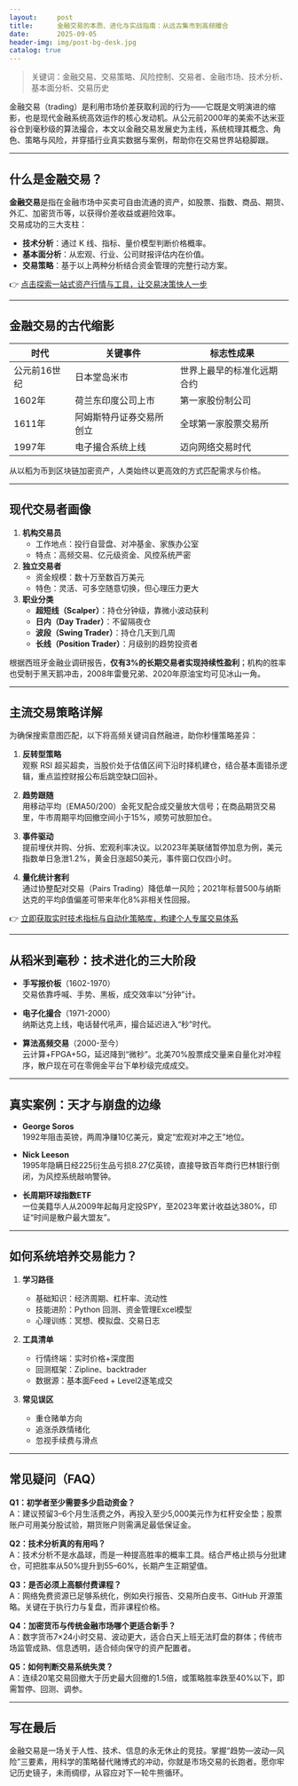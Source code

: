 ```yaml
---
layout:     post
title:      金融交易的本质、进化与实战指南：从远古集市到高频撮合
date:       2025-09-05
header-img: img/post-bg-desk.jpg
catalog: true
---
```


> 关键词：金融交易、交易策略、风险控制、交易者、金融市场、技术分析、基本面分析、交易历史

金融交易（trading）是利用市场价差获取利润的行为——它既是文明演进的缩影，也是现代金融系统高效运作的核心发动机。从公元前2000年的美索不达米亚谷仓到毫秒级的算法撮合，本文以金融交易发展史为主线，系统梳理其概念、角色、策略与风险，并穿插行业真实数据与案例，帮助你在交易世界站稳脚跟。

---

## 什么是金融交易？

**金融交易**是指在金融市场中买卖可自由流通的资产，如股票、指数、商品、期货、外汇、加密货币等，以获得价差收益或避险效率。  
交易成功的三大支柱：

- **技术分析**：通过 K 线、指标、量价模型判断价格概率。
- **基本面分析**：从宏观、行业、公司财报评估内在价值。
- **交易策略**：基于以上两种分析结合资金管理的完整行动方案。

👉 [点击探索一站式资产行情与工具，让交易决策快人一步](https://okxdog.com/)

---

## 金融交易的古代缩影

| 时代          | 关键事件                           | 标志性成果                     |
|---------------|------------------------------------|--------------------------------|
| 公元前16世纪  | 日本堂岛米市                       | 世界上最早的标准化远期合约     |
| 1602年        | 荷兰东印度公司上市                 | 第一家股份制公司               |
| 1611年        | 阿姆斯特丹证券交易所创立           | 全球第一家股票交易所           |
| 1997年        | 电子撮合系统上线                   | 迈向网络交易时代               |

从以稻为币到区块链加密资产，人类始终以更高效的方式匹配需求与价格。

---

## 现代交易者画像

1. **机构交易员**  
   - 工作地点：投行自营盘、对冲基金、家族办公室  
   - 特点：高频交易、亿元级资金、风控系统严密  
2. **独立交易者**  
   - 资金规模：数十万至数百万美元
   - 特色：灵活、可多空随意切换，但心理压力更大
3. **职业分类**  
   - **超短线（Scalper）**：持仓分钟级，靠微小波动获利  
   - **日内（Day Trader）**：不留隔夜仓  
   - **波段（Swing Trader）**：持仓几天到几周  
   - **长线（Position Trader）**：月级别的趋势投资者  

根据西班牙金融业调研报告，**仅有3%的长期交易者实现持续性盈利**；机构的胜率也受制于黑天鹅冲击，2008年雷曼兄弟、2020年原油宝均可见冰山一角。

---

## 主流交易策略详解

为确保搜索意图匹配，以下将高频关键词自然融进，助你秒懂策略差异：

1. **反转型策略**  
   观察 RSI 超买超卖，当股价处于估值区间下沿时择机建仓，结合基本面错杀逻辑，重点监控财报公布后跳空缺口回补。

2. **趋势跟随**  
   用移动平均（EMA50/200）金死叉配合成交量放大信号；在商品期货交易里，牛市周期平均回撤空间小于15%，顺势可放胆加仓。

3. **事件驱动**  
   提前埋伏并购、分拆、宏观利率决议。以2023年美联储暂停加息为例，美元指数单日急泄1.2%，黄金日涨超50美元，事件窗口仅四小时。

4. **量化统计套利**  
   通过协整配对交易（Pairs Trading）降低单一风险；2021年标普500与纳斯达克的平均β值偏差可带来年化8%非相关性回报。

👉 [立即获取实时技术指标与自动化策略库，构建个人专属交易体系](https://okxdog.com/)

---

## 从稻米到毫秒：技术进化的三大阶段

- **手写报价板**（1602-1970）  
  交易依靠呼喊、手势、黑板，成交效率以“分钟”计。

- **电子化撮合**（1971-2000）  
  纳斯达克上线，电话替代吼声，撮合延迟进入“秒”时代。

- **算法高频交易**（2000-至今）  
  云计算+FPGA+5G，延迟降到“微秒”。北美70%股票成交量来自量化对冲程序，散户现在可在零佣金平台下单秒级完成成交。

---

## 真实案例：天才与崩盘的边缘

- **George Soros**  
  1992年阻击英镑，两周净赚10亿美元，奠定“宏观对冲之王”地位。

- **Nick Leeson**  
  1995年隐瞒日经225衍生品亏损8.27亿英镑，直接导致百年商行巴林银行倒闭，为风控系统敲响警钟。

- **长周期环球指数ETF**  
  一位美籍华人从2009年起每月定投SPY，至2023年累计收益达380%，印证“时间是散户最大盟友”。

---

## 如何系统培养交易能力？

1. **学习路径**  
   - 基础知识：经济周期、杠杆率、流动性  
   - 技能进阶：Python 回测、资金管理Excel模型  
   - 心理训练：冥想、模拟盘、交易日志

2. **工具清单**  
   - 行情终端：实时价格+深度图  
   - 回测框架：Zipline、backtrader  
   - 数据源：基本面Feed + Level2逐笔成交

3. **常见误区**  
   - 重仓赌单方向  
   - 追涨杀跌情绪化  
   - 忽视手续费与滑点

---

## 常见疑问（FAQ）

**Q1：初学者至少需要多少启动资金？**  
A：建议预留3–6个月生活费之外，再投入至少5,000美元作为杠杆安全垫；股票账户可用美分股试验，期货账户则需满足最低保证金。

**Q2：技术分析真的有用吗？**  
A：技术分析不是水晶球，而是一种提高胜率的概率工具。结合严格止损与分批建仓，可把胜率从50%提升到55–60%，长期产生正期望值。

**Q3：是否必须上高额付费课程？**  
A：网络免费资源已足够系统化，例如央行报告、交易所白皮书、GitHub 开源策略。关键在于执行力与复盘，而非课程价格。

**Q4：加密货币与传统金融市场哪个更适合新手？**  
A：数字货币7×24小时交易、波动更大，适合白天上班无法盯盘的群体；传统市场监管成熟、信息透明，适合倾向保守的资产配置者。

**Q5：如何判断交易系统失灵？**  
A：连续20笔交易回撤大于历史最大回撤的1.5倍，或策略胜率跌至40%以下，即需暂停、回测、调参。

---

## 写在最后

金融交易是一场关于人性、技术、信息的永无休止的竞技。掌握“趋势—波动—风险”三要素，用科学的策略替代赌博式的冲动，你就是市场交易的长跑者。愿你牢记历史镜子，未雨绸缪，从容应对下一轮牛熊循环。